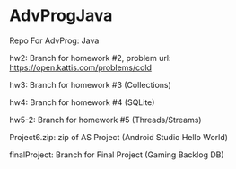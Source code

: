 # AdvProgJava
Repo For AdvProg: Java

hw2: Branch for homework #2, problem url: https://open.kattis.com/problems/cold

hw3: Branch for homework #3 (Collections)

hw4: Branch for homework #4 (SQLite)

hw5-2: Branch for homework #5 (Threads/Streams)

Project6.zip: zip of AS Project (Android Studio Hello World)

finalProject: Branch for Final Project (Gaming Backlog DB)
